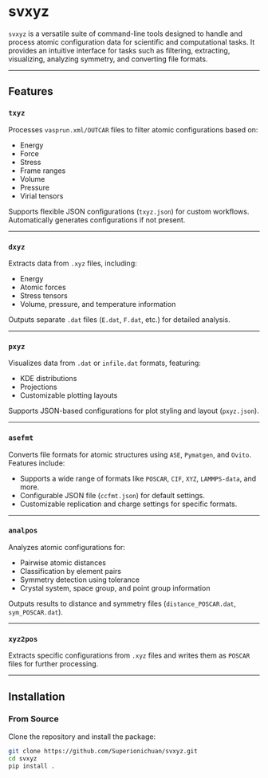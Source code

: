 # svxyz

`svxyz` is a versatile suite of command-line tools designed to handle and process atomic configuration data for scientific and computational tasks. It provides an intuitive interface for tasks such as filtering, extracting, visualizing, analyzing symmetry, and converting file formats.

---

## Features

### **`txyz`**
Processes `vasprun.xml/OUTCAR` files to filter atomic configurations based on:
- Energy
- Force
- Stress
- Frame ranges
- Volume
- Pressure
- Virial tensors

Supports flexible JSON configurations (`txyz.json`) for custom workflows. Automatically generates configurations if not present.

---

### **`dxyz`**
Extracts data from `.xyz` files, including:
- Energy
- Atomic forces
- Stress tensors
- Volume, pressure, and temperature information

Outputs separate `.dat` files (`E.dat`, `F.dat`, etc.) for detailed analysis.

---

### **`pxyz`**
Visualizes data from `.dat` or `infile.dat` formats, featuring:
- KDE distributions
- Projections
- Customizable plotting layouts

Supports JSON-based configurations for plot styling and layout (`pxyz.json`).

---

### **`asefmt`**
Converts file formats for atomic structures using `ASE`, `Pymatgen`, and `Ovito`. Features include:
- Supports a wide range of formats like `POSCAR`, `CIF`, `XYZ`, `LAMMPS-data`, and more.
- Configurable JSON file (`ccfmt.json`) for default settings.
- Customizable replication and charge settings for specific formats.

---

### **`analpos`**
Analyzes atomic configurations for:
- Pairwise atomic distances
- Classification by element pairs
- Symmetry detection using tolerance
- Crystal system, space group, and point group information

Outputs results to distance and symmetry files (`distance_POSCAR.dat`, `sym_POSCAR.dat`).

---

### **`xyz2pos`**
Extracts specific configurations from `.xyz` files and writes them as `POSCAR` files for further processing.

---

## Installation

### From Source
Clone the repository and install the package:
```bash
git clone https://github.com/Superionichuan/svxyz.git
cd svxyz
pip install .

